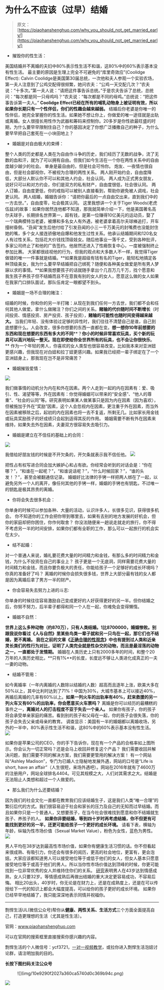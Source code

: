 # 为什么不应该（过早）结婚

> 原文：[https://piaohanshenghuo.com/why_you_should_not_get_married_early/](https://piaohanshenghuo.com/why_you_should_not_get_married_early/)

*   摧毁你的性生活：

美国结婚并不离婚的夫妇中80%表示性生活不和谐，这80%中的60%表示基本没有性生活。 最主要的原因是生理上完全不可避免的“库里奇效应”(Coolidge Effect): Calvin Coolidge是美国第30届总统，一次他和夫人参观一个实验农场，第一夫人注意到了公鸡交配得很频繁，她问农夫：“公鸡一天交配几次？”农夫说：“十多次。”第一夫人说：“请把这件事告诉总统。”于是农夫告诉了总统，总统问：“每次都是同一只母鸡吗？”农夫说：“每次都是不同的母鸡。”总统说：“把这件事告诉第一夫人。” **Coolidge Effect已经在所有的哺乳动物身上被证明有效，所以如果你长期只有一个性伴侣，你们的性趣会越来越弱。** 结婚后你老婆是你唯一的性伴侣，她完全掌握你的性生活。如果她不想让你上，你做爱的唯一途径就是出轨或离婚。女人很擅长用性作为武器和筹码来控制你。20多岁是你性欲最旺盛的时期，为什么要早早限制住自己？你的基因决定了你想广泛播撒自己的种子，为什么要早早把自己套死在一小块田地上？

*   婚姻是对自由极大的束缚：

整个人类的历史都是人类在为自由作斗争的历史，我们经历了无数的战争，流了无数的血和汗，就为了可以拥有自由。但我们如今生活在一个你在两性关系中的自由度越少越少的社会。 单身是最自由的，但是社会可怜你。 炮友、一夜情也很自由，但是社会鄙视你，不被视为合理的两性关系。 两人刚开始约会，自由度降低，大部分人默认你不可以和其他人约会，社会认同。 两人成为正式男女朋友，说好只可以和对方约会，你们是双方的私有财产，自由度很低，社会很认同。 两人订婚，自由度更低，你的戒指可以被别人直接看到，帮助你避免被人调戏，社会更认同。 两人结婚，婚姻告诉你：“请把你最后的一点自由交出来，直到我们中的一方去世。”，自由度零，社会极其认同。 这里我想讲一个关于Tiger Woods(老虎伍兹)的故事：如果你居然连他都不知道，那我就简单介绍一下，他是美国著名高尔夫球手，长期排名世界第一，超有钱，是第一位赚得10亿美元的运动员，娶了一个瑞典模特当老婆，被爆和多名女人有外遇，被老婆拿着高尔夫球棒追打，开车撞树昏倒。“丑闻”发生后他付给了引发丑闻的小三一千万美元的封嘴费也没能封住她的嘴，多个女人接连骄傲地自爆和他发生过性关系。他承认结婚期间和120名女人有过性关系，包括花大价钱找顶级妓女。随后他事业一落千丈，受到各种批评，多家公司终止了和他的广告签约。他居然还进入了性瘾恢复中心，一度被强制终止参加比赛。 大家都很歧视他的行为，但我的观点和大多数人不一样，我觉得Tiger做错的唯一一件事就是结婚。**如果我是超级有钱有名的Tiger，能轻松地搞定各种顶级美女，我为什么要早早结婚把自己绑死？随便和各种美女做爱是所有男人梦寐以求的事情。**如果我想要孩子的话就随手拿出个几百万几千万，找个愿意和我生孩子养孩子但不结婚而且不在意我有别的女人的女人，愿意这么做的女人如果在我家门口排队面试，那队伍肯定一眼都望不到头。

*   婚姻是一场不合理的赌注：

结婚的时候，你和你的另一半打赌：从现在到我们任何一方去世，我们都不会和任何其他人做爱。拿什么做赌注？你们之间的关系。**赌输的代价随时间不断增长**（时间投资、情感投资、房产投资、孩子投资），**赌输的可能性也随时间变得越来越大。** 当我们年轻、没有体验过足够的异性时，我们往往不清楚自己是谁，自己到底想要什么。人会改变，很多你想要的东西一直都在变。**想一想你10年前想要的东西和现在想要的东西有多大的不同****？**你小的时候非常喜欢玩具，买个新的玩具可以高兴地玩一整天。现在即使给你全世界所有的玩具，也不会让你很快乐**。** 作为一个年轻的男人，你喜欢的女人类型也很容易改变。比如我本来对亚洲妞更感兴趣，但我现在对白妞和拉丁妞更感兴趣。如果我已经把一辈子绑定在了一个亚洲妞身上，那我现在岂不是非常痛苦？

*   婚姻摧毁爱情：

![](img/cda7abcd67d2c9312e59d03607c0c732.png)



我们做事情的动机分为内在和外在因素。两个人走到一起的内在因素有：爱、吸引、性、渴望等等，外在因素有：你觉得婚姻可以带来的“安全感”、“他人的尊重”、“社会的认同”等。研究表明如果某人做某事只是因为内在因素（因为喜欢），但被施加于外在“奖励”因素，这个人会忽视内在因素，更注重于外在因素，而当外在因素被移除之后，起初的内在因素也将一去不复返，所剩无几。比如家长用金钱或玩具奖励孩子的好成绩只会起到适得其反的作用。 婚姻需要不断有外在因素来维持，如果失去外在因素，夫妻双方很容易失去吸引力。

*   婚姻是建立在不信任的基础上的合同：

![](img/b8682b23f1cf8b64ebeae4c1c1dc0da6.png)



我借给好朋友钱的时候是不开欠条的，开欠条就表示我不信任他。 ![](img/f4fd8b91a94b294df7c2be6749ecfef3.png)



把性占有权写进合同会加大嫉妒心和占有欲。你经常会听到的对话会是：“你在哪？”，“和谁在一起呢？”，“和谁说话呢？”，“什么时候回家？”，“谁的头发！？”，甚至会被翻通信记录。 婚姻好比法律的手铐一样把两人绑在了一起，以避免另外一个人的离开，像任何其他的手铐一样，婚姻的手铐也有钥匙，不过唯一的钥匙是极其昂贵的离婚。

*   你将会失去很多机会：

你单身的时候可以参加各种、大量的活动，认识许多人，长很多见识，获得很多机会。 你不知道你的工作会把你带到哪里去，如果有去别的地方发展的好机会，但你的家庭却把你困住，你作何取舍？ 你没法随便来一趟说走就走的旅行，你不得不考虑另一半的时间安排，如果你们都有全职的工作，那么可以一起旅行的机会实在太少。

*   结不起婚：

对一个普通人来说，婚礼要花费大量的时间精力和金钱，有那么多的时间精力和金钱，为什么不投资在自己的事业上？ 孩子更是一个无底洞，同样需要花费大量的时间精力和金钱，而且你要负极大的责任，你能给孩子一个足够好的成长环境吗？你真的准备好了吗？ 离婚的时候你会损失很多钱，世界上大部分最有钱的女人都是因为离婚后拿了男方一半的财产。

*   你会容易失去努力上进的斗志:

你单身的时候往往容易激励自己变成更好的人好获得更好的另一半。但你结婚之后，你努不努力，后半辈子都得和同一个人在一起，你难免会变得懒惰。

*   婚姻不自然：

**世界上这么多种动物（约870万），只有人类结婚。1比8700000，婚姻惨败。**别跟我说你看过《人与自然》里某些鸟类一辈子就和另一只鸟在一起，那它们也不结婚，更不离婚。 我在之前的文章《[正确合理的性观念](https://mp.weixin.qq.com/s?__biz=MzIwNjgyMzMzOQ==&mid=2247483705&idx=1&sn=e0bc6ce3f90c5f58b5c92d23431cf6a1&chksm=971a8bfda06d02ebbe53e8c44b2bc30c41910b4c7334d12a61075343c3be68beb38658478ab0&scene=21#wechat_redirect)》中也有提到过人类和近亲灵长类们的性行为对比，证明了**人类完全就是性杂交的动物，而且是最淫荡的动物之一，一直都处于发情期。** 婚姻在人类历史上只有2000多年的时间，和整个20万年的人类历史相比，**只有1%**的长度，长度远不够让人类进化成真正的一夫一妻的动物。

*   结婚不管用：

如今离婚率（一年内离婚的人数除以结婚的人数）超高而且逐年上涨，欧美大多在50%以上，其中比利时达到了71%！中国为30%，大城市基本上可以接近40%，再婚后离婚的几率有60%以上。**如果一列火车的出轨率有40%，赶来救援的另一列火车又有60%的出轨率，你会愿意买火车票吗？** 离婚是你可以经历的最糟糕的事件之一，**离婚对人的打击程度不亚于失去一个亲人。** 如果你有孩子，你的孩子将会承受单亲家庭的痛苦。看到别的孩子和父母在一起，你的孩子会很失落，你的孩子会失去父亲或母亲的教育。 调查显示：美国有一半的婚姻都以离婚收场，另外的一半中，80%表示性生活不和谐，这80%中的60%表示基本没有性生活。 ![](img/65ac08055a6c50161516b9b534c7e2c1.png)



如果你是苹果公司的CEO，你的手下告诉你，现在有一个产品的合格率如上图所示。你会认为一切正常吗？还是会马上收回并修复这个产品？ 我们需要收回并解决问题，我们需要不同的解决方案，我们需要更管用的解决方案！ 有一个网站叫“Ashley Madison”，专门为已婚人士隐秘地发展外遇，网站的口号是“Life is short, have an affair”（人生很短，来场外遇吧）。网站在2016年就有了4600万的注册用户，网站全球排名4404。可见其规模之大，人们对其需求之大。结婚是无法阻止人类想和超过一个人做爱的。

*   那么我们为什么还要结婚？

因为我们的社会文化一直都在教育我们应该结婚生子，这是我们人类“唯一合理”的繁衍后代的方式。我们很容易迫于社会和家长的压力及自己的无知而过早结婚。而且如果你只是一个普通人，又想要孩子，在当今社会很难找到愿意和你不结婚就生孩子、养孩子的人。 **如果你非要结婚，等到四十岁时再考虑结婚，你不但更有可能找到更好的另一半，还更可能给孩子一个更好的成长环境。** 请看下表，横轴为年龄，纵轴为性市场价值（Sexual Market Value），粉色为女性，蓝色为男性。 ![](img/4e6c75dafde21c35e7bf659fe6d52b34.png)



男人平均在38岁达到最高性市场价值，如果你有健康生活习惯的话。你不但看起来很成熟、有吸引力，你还会有很多的阅历，更高的社会地位，更富有，更会泡妞。大家应该都知道男人可以接受地位等于或低于他们的女人，但女人基本只愿意接受地位等于或高于他们的男人。所以当你性市场价值达到顶峰的时候，你更可能找到一位非常优秀的女人并维持住你们的关系。 [研究](http://www.medicaldaily.com/men-mature-after-women-11-years-after-be-exact-british-study-reveals-246716)表明男人在43岁达到情感成熟，女人只要32岁。等情感成熟后再做出结婚的重大决定更容易成功，不容易后悔。 相比20出头，40岁时，你无论是在财力上，还是在成熟度上，还是在可以传授给下一代的知识上都会大幅度提高，可以给你的孩子更好的成长环境。 如果你已经早早地结婚了，我只能深深地表示同情并祝福你。

* * *

剽悍生活UL(微信公众号)帮你从**健康、两性关系、生活方式**三个方面全面提高自己，打造更理想的生活（尤其是性生活）。

官网：www.piaohanshenghuo.com

可以在官网的搜索框里直接搜索你感兴趣的内容。

剽悍生活的个人微信号：ycf3721，[一对一视频教学](https://www.piaohanshenghuo.com/1on1_coaching/)，或拉你进入剽悍生活泡妞讨论群，请注明加我的目的。

**长按下图扫码关注公众号**

<figure class="aligncenter">![](img/10e9290f2027a360ca5740d0c369b94c.png)



</figure>

![](img/253ab21a9c1e16853784357fbee5c563.png)


